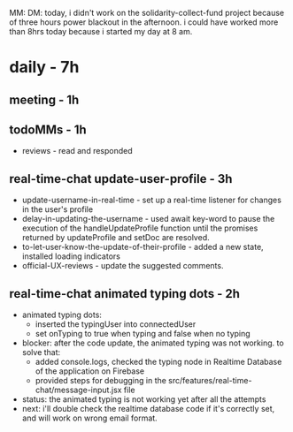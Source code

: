 MM: DM: today, i didn't work on the solidarity-collect-fund project because of three hours power blackout in the afternoon. i could have worked more than 8hrs today because i started my day at 8 am.

# daily - 7h

## meeting - 1h

## todoMMs - 1h
* reviews - read and responded

## real-time-chat update-user-profile - 3h
* update-username-in-real-time - set up a real-time listener for changes in the user's profile
* delay-in-updating-the-username - used await key-word to pause the execution of the handleUpdateProfile function until the promises returned by updateProfile and setDoc are resolved.
* to-let-user-know-the-update-of-their-profile - added a new state, installed loading indicators
* official-UX-reviews - update the suggested comments.

## real-time-chat animated typing dots - 2h
* animated typing dots: 
  - inserted the typingUser into connectedUser
  - set onTyping to true when typing and false when no typing
* blocker: after the code update, the animated typing was not working. to solve that:
  - added console.logs, checked the typing node in Realtime Database of the application on Firebase
  - provided steps for debugging in the src/features/real-time-chat/message-input.jsx file
* status: the animated typing is not working yet after all the attempts
* next: i'll double check the realtime database code if it's correctly set, and will work on wrong email format.